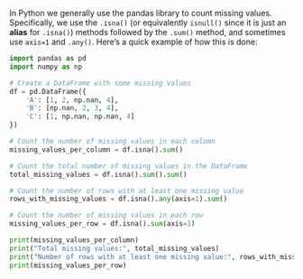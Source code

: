 In Python we generally use the pandas library to count missing values.
Specifically, we use the `.isna()` (or equivalently `isnull()` since it is just an **alias** for `.isna()`) methods followed by the `.sum()` method, and sometimes use `axis=1` and `.any()`.
Here’s a quick example of how this is done:

```python
import pandas as pd
import numpy as np

# Create a DataFrame with some missing values
df = pd.DataFrame({
    'A': [1, 2, np.nan, 4],
    'B': [np.nan, 2, 3, 4],
    'C': [1, np.nan, np.nan, 4]
})

# Count the number of missing values in each column
missing_values_per_column = df.isna().sum()

# Count the total number of missing values in the DataFrame
total_missing_values = df.isna().sum().sum()

# Count the number of rows with at least one missing value
rows_with_missing_values = df.isna().any(axis=1).sum()

# Count the number of missing values in each row
missing_values_per_row = df.isna().sum(axis=1)

print(missing_values_per_column)
print("Total missing values:", total_missing_values)
print("Number of rows with at least one missing value:", rows_with_missing_values)
print(missing_values_per_row)
```